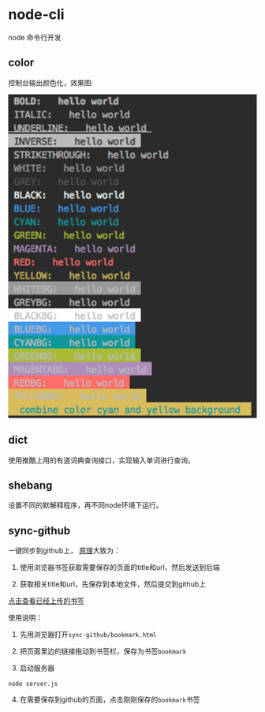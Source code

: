 # node-cli
node 命令行开发

## color
控制台输出颜色化，效果图:

![效果图](./color/color.png)

## dict
使用推酷上用的有道词典查询接口，实现输入单词进行查询。

## shebang
设置不同的默解释程序，再不同node环境下运行。

## sync-github
一键同步到github上， [原理](http://www.jianshu.com/p/19d2f3a3b5d8)大致为：

1. 使用浏览器书签获取需要保存的页面的title和url，然后发送到后端

2. 获取相关title和url，先保存到本地文件，然后提交到github上

[点击查看已经上传的书签](./sync-github/bookmark.md)

使用说明：

1. 先用浏览器打开`sync-github/bookmark.html`

2. 把页面里边的链接拖动到书签栏，保存为书签`bookmark`

3. 启动服务器
  ```
  node server.js
  ```
  
4. 在需要保存到github的页面，点击刚刚保存的`bookmark`书签
